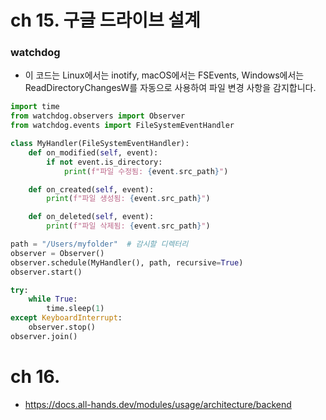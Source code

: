 # ch 15. 구글 드라이브 설계
### watchdog
- 이 코드는 Linux에서는 inotify, macOS에서는 FSEvents, Windows에서는 ReadDirectoryChangesW를 자동으로 사용하여 파일 변경 사항을 감지합니다.
```python
import time
from watchdog.observers import Observer
from watchdog.events import FileSystemEventHandler

class MyHandler(FileSystemEventHandler):
    def on_modified(self, event):
        if not event.is_directory:
            print(f"파일 수정됨: {event.src_path}")

    def on_created(self, event):
        print(f"파일 생성됨: {event.src_path}")

    def on_deleted(self, event):
        print(f"파일 삭제됨: {event.src_path}")

path = "/Users/myfolder"  # 감시할 디렉터리
observer = Observer()
observer.schedule(MyHandler(), path, recursive=True)
observer.start()

try:
    while True:
        time.sleep(1)
except KeyboardInterrupt:
    observer.stop()
observer.join()
```

# ch 16.
- https://docs.all-hands.dev/modules/usage/architecture/backend

